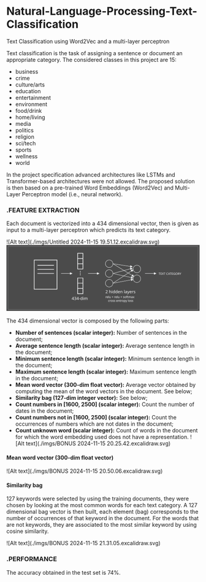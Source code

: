 # Natural-Language-Processing-Text-Classification
Text Classification using Word2Vec and a multi-layer perceptron


Text classification is the task of assigning a sentence or document an appropriate category. The considered classes in this project are 15: 
- business
- crime
- culture/arts
- education
- entertainment
- environment
- food/drink
- home/living
- media
- politics
- religion
- sci/tech
- sports
- wellness
- world

In the project specification advanced architectures like LSTMs and Transformer-based architectures were not allowed.
The proposed solution is then based on a pre-trained Word Embeddings (Word2Vec) and Multi-Layer Perceptron model (i.e., neural network).

### .FEATURE EXTRACTION
Each document is vectorized into a 434 dimensional vector, then is given as input to a multi-layer perceptron which predicts its text category.

![Alt text](./imgs/Untitled 2024-11-15 19.51.12.excalidraw.svg)
<img src="./imgs/Untitled 2024-11-15 19.51.12.excalidraw.svg">


The 434 dimensional vector is composed by the following parts:
- **Number of sentences (scalar integer):** Number of sentences in the document;
- **Average sentence length (scalar integer):** Average sentence length in the document;
- **Minimum sentence length (scalar integer):** Minimum sentence length in the document;
- **Maximum sentence length (scalar integer):** Maximum sentence length in the document;
- **Mean word vector (300-dim float vector):** Average vector obtained by computing the mean of the word vectors in the document. See below;
- **Similarity bag (127-dim integer vector):** See below;
- **Count numbers in \[1600, 2500\] (scalar integer):** Count the number of dates in the document;
- **Count numbers not in \[1600, 2500\] (scalar integer):** Count the occurrences of numbers which are not dates in the document;
- **Count unknown word (scalar integer):** Count of words in the document for which the word embedding used does not have a representation. 
![Alt text](./imgs/BONUS 2024-11-15 20.25.42.excalidraw.svg)

 #### Mean word vector (300-dim float vector)
![Alt text](./imgs/BONUS 2024-11-15 20.50.06.excalidraw.svg)

#### Similarity bag
127 keywords were selected by using the training documents, they were chosen by looking at the most common words for each text category. 
A 127 dimensional bag vector is then built, each element (bag) corresponds to the number of occurrences of that keyword in the document. For the words that are not keywords, they are associated to the most similar keyword by using cosine similarity.

![Alt text](./imgs/BONUS 2024-11-15 21.31.05.excalidraw.svg)

### .PERFORMANCE
The accuracy obtained in the test set is 74%.